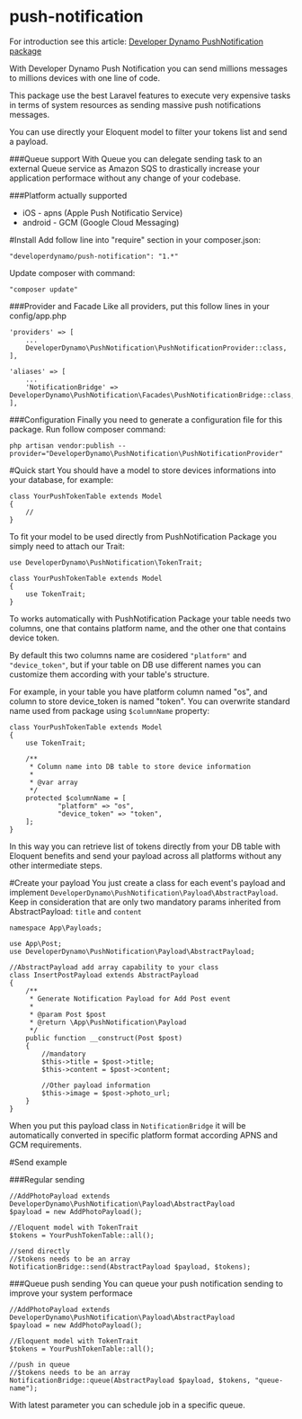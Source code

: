 # push-notification
For introduction see this article: [Developer Dynamo PushNotification package](http://developerdynamo.it/2016/05/01/super-powerfull-laravel-pushnotification-package/)

With Developer Dynamo Push Notification you can send millions messages to millions devices with one line of code.

This package use the best Laravel features to execute very expensive tasks in terms of system resources as sending massive push notifications messages.

You can use directly your Eloquent model to filter your tokens list and send a payload.

###Queue support
With Queue you can delegate sending task to an external Queue service as Amazon SQS to drastically increase your application performace without any change of your codebase.

###Platform actually supported
- iOS - apns (Apple Push Notificatio Service)
- android - GCM (Google Cloud Messaging)

#Install
Add follow line into "require" section in your composer.json:

```
"developerdynamo/push-notification": "1.*"
```

Update composer with command:

```
"composer update"
```

###Provider and Facade
Like all providers, put this follow lines in your config/app.php

```
'providers' => [
	...
	DeveloperDynamo\PushNotification\PushNotificationProvider::class,
],
```

```
'aliases' => [
	...
	'NotificationBridge' => DeveloperDynamo\PushNotification\Facades\PushNotificationBridge::class,
],
```

###Configuration
Finally you need to generate a configuration file for this package.
Run follow composer command:

```
php artisan vendor:publish --provider="DeveloperDynamo\PushNotification\PushNotificationProvider"
```

#Quick start
You should have a model to store devices informations into your database, for example: 
```
class YourPushTokenTable extends Model
{
    //
}
```

To fit your model to be used directly from PushNotification Package you simply need to attach our Trait:
```
use DeveloperDynamo\PushNotification\TokenTrait;

class YourPushTokenTable extends Model
{
    use TokenTrait;
}
```

To works automatically with PushNotification Package your table needs two columns, one that contains platform name, and the other one that contains device token.

By default this two columns name are cosidered `"platform"` and `"device_token"`, but if your table on DB use different names you can customize them according with your table's structure.

For example, in your table you have platform column named "os", and column to store device_token is named "token". You can overwrite standard name used from package using `$columnName` property:

```
class YourPushTokenTable extends Model
{
    use TokenTrait;
    
    /**
	 * Column name into DB table to store device information
	 * 
	 * @var array
	 */
	protected $columnName = [
			"platform" => "os",
			"device_token" => "token",
	];
}
```

In this way you can retrieve list of tokens directly from your DB table with Eloquent benefits and send your payload across all platforms without any other intermediate steps.

#Create your payload
You just create a class for each event's payload and implement `DeveloperDynamo\PushNotification\Payload\AbstractPayload`. Keep in consideration that are only two mandatory params inherited from AbstractPayload: `title` and `content`

```
namespace App\Payloads;

use App\Post;
use DeveloperDynamo\PushNotification\Payload\AbstractPayload;

//AbstractPayload add array capability to your class
class InsertPostPayload extends AbstractPayload
{
	/**
	 * Generate Notification Payload for Add Post event
	 *
	 * @param Post $post
	 * @return \App\PushNotification\Payload
	 */
	public function __construct(Post $post)
	{
		//mandatory
        $this->title = $post->title;
        $this->content = $post->content;
        
        //Other payload information
        $this->image = $post->photo_url;
	}
}
```
When you put this payload class in `NotificationBridge` it will be automatically converted in specific platform format according APNS and GCM requirements.

#Send example

###Regular sending
```
//AddPhotoPayload extends DeveloperDynamo\PushNotification\Payload\AbstractPayload
$payload = new AddPhotoPayload();

//Eloquent model with TokenTrait
$tokens = YourPushTokenTable::all();

//send directly
//$tokens needs to be an array
NotificationBridge::send(AbstractPayload $payload, $tokens);
```

###Queue push sending 
You can queue your push notification sending to improve your system performace

```
//AddPhotoPayload extends DeveloperDynamo\PushNotification\Payload\AbstractPayload
$payload = new AddPhotoPayload();

//Eloquent model with TokenTrait
$tokens = YourPushTokenTable::all();

//push in queue
//$tokens needs to be an array
NotificationBridge::queue(AbstractPayload $payload, $tokens, "queue-name");
```

With latest parameter you can schedule job in a specific queue. 

